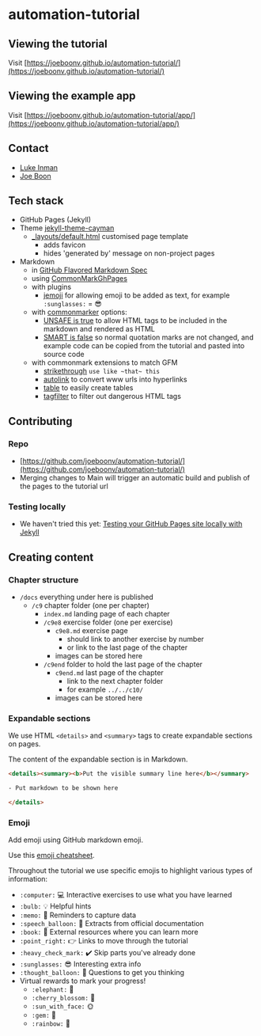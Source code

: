 # automation-tutorial

## Viewing the tutorial

Visit [https://joeboonv.github.io/automation-tutorial/](https://joeboonv.github.io/automation-tutorial/)

## Viewing the example app

Visit [https://joeboonv.github.io/automation-tutorial/app/](https://joeboonv.github.io/automation-tutorial/app/)

## Contact

- [Luke Inman](mailto:Luke.Inman@valtech.com?subject=Valtech+Automation+Tutorial)
- [Joe Boon](mailto:Joe.Boon@valtech.com?subject=Valtech+Automation+Tutorial)

## Tech stack

- GitHub Pages (Jekyll)
- Theme [jekyll-theme-cayman](https://github.com/pages-themes/cayman)
  - [_layouts/default.html](docs/_layouts/default.html) customised page template
    - adds favicon
    - hides 'generated by' message on non-project pages
- Markdown
  - in [GitHub Flavored Markdown Spec](https://github.github.com/gfm/)
  - using [CommonMarkGhPages](https://github.com/github/jekyll-commonmark-ghpages)
  - with plugins
    - [jemoji](https://github.com/jekyll/jemoji) for allowing emoji to be added as text, for example `:sunglasses:` = :sunglasses:
  - with [commonmarker](https://github.com/gjtorikian/commonmarker) options:
    - [UNSAFE is true](https://github.com/gjtorikian/commonmarker#render-options) to allow HTML tags to be included in the markdown and rendered as HTML
    - [SMART is false](https://github.com/gjtorikian/commonmarker#render-options) so normal quotation marks are not changed, and example code can be copied from the tutorial and pasted into source code
  - with commonmark extensions to match GFM
    - [strikethrough](https://github.github.com/gfm/#strikethrough-extension-) `use like ~that~ this`
    - [autolink](https://github.github.com/gfm/#autolinks-extension-) to convert www urls into hyperlinks
    - [table](https://github.github.com/gfm/#tables-extension-) to easily create tables
    - [tagfilter](https://github.github.com/gfm/#disallowed-raw-html-extension-) to filter out dangerous HTML tags

## Contributing

### Repo

- [https://github.com/joeboonv/automation-tutorial/](https://github.com/joeboonv/automation-tutorial/)
- Merging changes to Main will trigger an automatic build and publish of the pages to the tutorial url

### Testing locally

- We haven't tried this yet: [Testing your GitHub Pages site locally with Jekyll](https://docs.github.com/en/pages/setting-up-a-github-pages-site-with-jekyll/testing-your-github-pages-site-locally-with-jekyll)

## Creating content

### Chapter structure

- `/docs` everything under here is published
  - `/c9` chapter folder (one per chapter)
    - `index.md` landing page of each chapter
    - `/c9e8` exercise folder (one per exercise)
      - `c9e8.md` exercise page
        - should link to another exercise by number
        - or link to the last page of the chapter
      - images can be stored here
    - `/c9end` folder to hold the last page of the chapter
      - `c9end.md` last page of the chapter
        - link to the next chapter folder
        - for example `../../c10/`
      - images can be stored here

### Expandable sections

We use HTML `<details>` and `<summary>` tags to create expandable sections on pages.

The content of the expandable section is in Markdown.

```html
<details><summary><b>Put the visible summary line here</b></summary>

- Put markdown to be shown here

</details>
```

### Emoji

Add emoji using GitHub markdown emoji.

Use this [emoji cheatsheet](https://gist.github.com/rxaviers/7360908).

Throughout the tutorial we use specific emojis to highlight various types of information:

- `:computer:` :computer: Interactive exercises to use what you have learned
- `:bulb:` :bulb: Helpful hints
- `:memo:` :memo: Reminders to capture data
- `:speech_balloon:` :speech_balloon: Extracts from official documentation
- `:book:` :book: External resources where you can learn more
- `:point_right:` :point_right: Links to move through the tutorial
- `:heavy_check_mark:` :heavy_check_mark: Skip parts you've already done
- `:sunglasses:` :sunglasses: Interesting extra info
- `:thought_balloon:` :thought_balloon: Questions to get you thinking
- Virtual rewards to mark your progress!
  - `:elephant:` :elephant:
  - `:cherry_blossom:` :cherry_blossom:
  - `:sun_with_face:` :sun_with_face:
  - `:gem:` :gem:
  - `:rainbow:` :rainbow:
